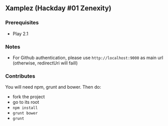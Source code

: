 ## Xamplez (Hackday #01 Zenexity) 

### Prerequisites

 * Play 2.1

### Notes

* For Github authentication, please use `http://localhost:9000` as main url (otherwise, redirectUri will faill)

### Contributes

You will need npm, grunt and bower. Then do:

- fork the project
- go to its root
- `npm install`
- `grunt bower`
- `grunt`